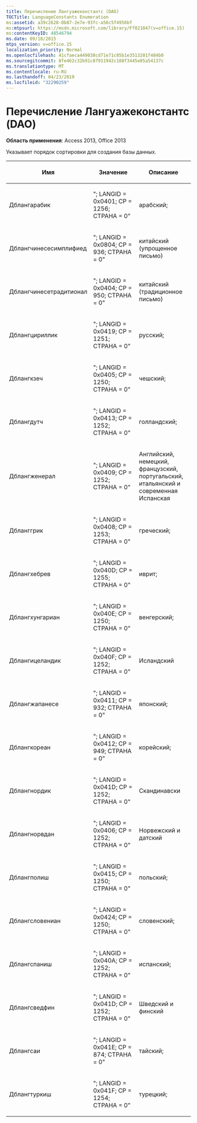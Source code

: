 ```yaml
---
title: Перечисление Лангуажеконстантс (DAO)
TOCTitle: LanguageConstants Enumeration
ms:assetid: a39c2628-0b87-2e7e-93fc-a56c5f4956bf
ms:mtpsurl: https://msdn.microsoft.com/library/Ff821047(v=office.15)
ms:contentKeyID: 48546794
ms.date: 09/18/2015
mtps_version: v=office.15
localization_priority: Normal
ms.openlocfilehash: 41cfaeca449038cd71e71c85b1e3513201f484b0
ms.sourcegitcommit: 8fe462c32b91c87911942c188f3445e85a54137c
ms.translationtype: MT
ms.contentlocale: ru-RU
ms.lasthandoff: 04/23/2019
ms.locfileid: "32290259"
---
```

# <a name="languageconstants-enumeration-dao"></a>Перечисление Лангуажеконстантс (DAO)


**Область применения**: Access 2013, Office 2013

Указывает порядок сортировки для создания базы данных.

<table>
<colgroup>
<col style="width: 33%" />
<col style="width: 33%" />
<col style="width: 33%" />
</colgroup>
<thead>
<tr class="header">
<th><p>Имя</p></th>
<th><p>Значение</p></th>
<th><p>Описание</p></th>
</tr>
</thead>
<tbody>
<tr class="odd">
<td><p>Дблангарабик</p></td>
<td><p>&quot;; LANGID = 0x0401; CP = 1256; СТРАНА = 0&quot;</p></td>
<td><p>арабский;</p></td>
</tr>
<tr class="even">
<td><p>Дблангчинесесимплифиед</p></td>
<td><p>&quot;; LANGID = 0x0804; CP = 936; СТРАНА = 0&quot;</p></td>
<td><p>китайский (упрощенное письмо)</p></td>
</tr>
<tr class="odd">
<td><p>Дблангчинесетрадитионал</p></td>
<td><p>&quot;; LANGID = 0x0404; CP = 950; СТРАНА = 0&quot;</p></td>
<td><p>китайский (традиционное письмо)</p></td>
</tr>
<tr class="even">
<td><p>Дблангцириллик</p></td>
<td><p>&quot;; LANGID = 0x0419; CP = 1251; СТРАНА = 0&quot;</p></td>
<td><p>русский;</p></td>
</tr>
<tr class="odd">
<td><p>Дблангкзеч</p></td>
<td><p>&quot;; LANGID = 0x0405; CP = 1250; СТРАНА = 0&quot;</p></td>
<td><p>чешский;</p></td>
</tr>
<tr class="even">
<td><p>Дблангдутч</p></td>
<td><p>&quot;; LANGID = 0x0413; CP = 1252; СТРАНА = 0&quot;</p></td>
<td><p>голландский;</p></td>
</tr>
<tr class="odd">
<td><p>Дблангженерал</p></td>
<td><p>&quot;; LANGID = 0x0409; CP = 1252; СТРАНА = 0&quot;</p></td>
<td><p>Английский, немецкий, французский, португальский, итальянский и современная Испанская</p></td>
</tr>
<tr class="even">
<td><p>Дбланггрик</p></td>
<td><p>&quot;; LANGID = 0x0408; CP = 1253; СТРАНА = 0&quot;</p></td>
<td><p>греческий;</p></td>
</tr>
<tr class="odd">
<td><p>Дблангхебрев</p></td>
<td><p>&quot;; LANGID = 0x040D; CP = 1255; СТРАНА = 0&quot;</p></td>
<td><p>иврит;</p></td>
</tr>
<tr class="even">
<td><p>Дблангхунгариан</p></td>
<td><p>&quot;; LANGID = 0x040E; CP = 1250; СТРАНА = 0&quot;</p></td>
<td><p>венгерский;</p></td>
</tr>
<tr class="odd">
<td><p>Дблангицеландик</p></td>
<td><p>&quot;; LANGID = 0x040F; CP = 1252; СТРАНА = 0&quot;</p></td>
<td><p>Исландский</p></td>
</tr>
<tr class="even">
<td><p>Дблангжапанесе</p></td>
<td><p>&quot;; LANGID = 0x0411; CP = 932; СТРАНА = 0&quot;</p></td>
<td><p>японский;</p></td>
</tr>
<tr class="odd">
<td><p>Дблангкореан</p></td>
<td><p>&quot;; LANGID = 0x0412; CP = 949; СТРАНА = 0&quot;</p></td>
<td><p>корейский;</p></td>
</tr>
<tr class="even">
<td><p>Дблангнордик</p></td>
<td><p>&quot;; LANGID = 0x041D; CP = 1252; СТРАНА = 0&quot;</p></td>
<td><p>Скандинавски</p></td>
</tr>
<tr class="odd">
<td><p>Дблангнорвдан</p></td>
<td><p>&quot;; LANGID = 0x0406; CP = 1252; СТРАНА = 0&quot;</p></td>
<td><p>Норвежский и датский</p></td>
</tr>
<tr class="even">
<td><p>Дблангполиш</p></td>
<td><p>&quot;; LANGID = 0x0415; CP = 1250; СТРАНА = 0&quot;</p></td>
<td><p>польский;</p></td>
</tr>
<tr class="odd">
<td><p>Дблангсловениан</p></td>
<td><p>&quot;; LANGID = 0x0424; CP = 1250; СТРАНА = 0&quot;</p></td>
<td><p>словенский;</p></td>
</tr>
<tr class="even">
<td><p>Дблангспаниш</p></td>
<td><p>&quot;; LANGID = 0x040A; CP = 1252; СТРАНА = 0&quot;</p></td>
<td><p>испанский;</p></td>
</tr>
<tr class="odd">
<td><p>Дблангсведфин</p></td>
<td><p>&quot;; LANGID = 0x041D; CP = 1252; СТРАНА = 0&quot;</p></td>
<td><p>Шведский и финский</p></td>
</tr>
<tr class="even">
<td><p>Дблангсаи</p></td>
<td><p>&quot;; LANGID = 0x041E; CP = 874; СТРАНА = 0&quot;</p></td>
<td><p>тайский;</p></td>
</tr>
<tr class="odd">
<td><p>Дблангтуркиш</p></td>
<td><p>&quot;; LANGID = 0x041F; CP = 1254; СТРАНА = 0&quot;</p></td>
<td><p>турецкий;</p></td>
</tr>
</tbody>
</table>

